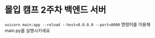 몰입 캠프 2주차 백엔드 서버
================================
```uvicorn main:app --reload --host=0.0.0.0 --port=8000``` 명령어를 이용해 main.py를 실행시키세요